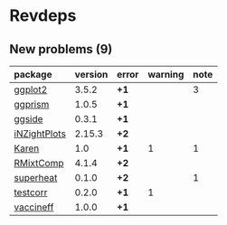 # Revdeps

## New problems (9)

|package      |version |error  |warning |note |
|:------------|:-------|:------|:-------|:----|
|[ggplot2](problems.md#ggplot2)|3.5.2   |__+1__ |        |3    |
|[ggprism](problems.md#ggprism)|1.0.5   |__+1__ |        |     |
|[ggside](problems.md#ggside)|0.3.1   |__+1__ |        |     |
|[iNZightPlots](problems.md#inzightplots)|2.15.3  |__+2__ |        |     |
|[Karen](problems.md#karen)|1.0     |__+1__ |1       |1    |
|[RMixtComp](problems.md#rmixtcomp)|4.1.4   |__+2__ |        |     |
|[superheat](problems.md#superheat)|0.1.0   |__+2__ |        |1    |
|[testcorr](problems.md#testcorr)|0.2.0   |__+1__ |1       |     |
|[vaccineff](problems.md#vaccineff)|1.0.0   |__+1__ |        |     |

